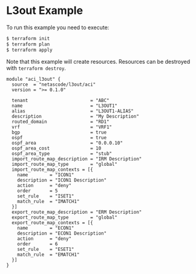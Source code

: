 <!-- BEGIN_TF_DOCS -->
# L3out Example

To run this example you need to execute:

```bash
$ terraform init
$ terraform plan
$ terraform apply
```

Note that this example will create resources. Resources can be destroyed with `terraform destroy`.

```hcl
module "aci_l3out" {
  source  = "netascode/l3out/aci"
  version = ">= 0.1.0"

  tenant                       = "ABC"
  name                         = "L3OUT1"
  alias                        = "L3OUT1-ALIAS"
  description                  = "My Description"
  routed_domain                = "RD1"
  vrf                          = "VRF1"
  bgp                          = true
  ospf                         = true
  ospf_area                    = "0.0.0.10"
  ospf_area_cost               = 10
  ospf_area_type               = "stub"
  import_route_map_description = "IRM Description"
  import_route_map_type        = "global"
  import_route_map_contexts = [{
    name        = "ICON1"
    description = "ICON1 Description"
    action      = "deny"
    order       = 5
    set_rule    = "ISET1"
    match_rule  = "IMATCH1"
  }]
  export_route_map_description = "ERM Description"
  export_route_map_type        = "global"
  export_route_map_contexts = [{
    name        = "ECON1"
    description = "ECON1 Description"
    action      = "deny"
    order       = 6
    set_rule    = "ESET1"
    match_rule  = "EMATCH1"
  }]
}
```
<!-- END_TF_DOCS -->